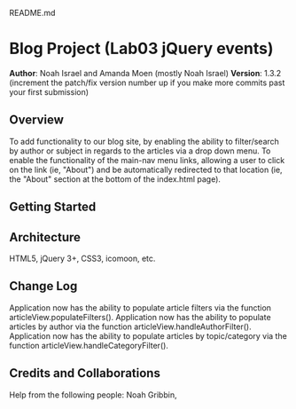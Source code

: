 README.md
# Blog Project (Lab03 jQuery events)

**Author**: Noah Israel and Amanda Moen (mostly Noah Israel)
**Version**: 1.3.2 (increment the patch/fix version number up if you make more commits past your first submission)

## Overview
To add functionality to our blog site, by enabling the ability to filter/search by author or subject in regards to the articles via a drop down menu.
To enable the functionality of the main-nav menu links, allowing a user to click on the link (ie, "About") and be automatically redirected to that location (ie, the "About" section at the bottom of the index.html page).

## Getting Started
<!-- What are the steps that a user must take in order to build this app on their own machine and get it running? -->

## Architecture
HTML5, jQuery 3+, CSS3, icomoon, etc.

<!-- Provide a detailed description of the application design. What technologies (languages, libraries, etc) you're using, and any other relevant design information. -->

## Change Log
Application now has the ability to populate article filters via the function articleView.populateFilters().
Application now has the ability to populate articles by author via the function articleView.handleAuthorFilter().
Application now has the ability to populate articles by topic/category via the function articleView.handleCategoryFilter().

## Credits and Collaborations
Help from the following people: Noah Gribbin, 
<!-- Give credit (and a link) to other people or resources that helped you build this application. -->